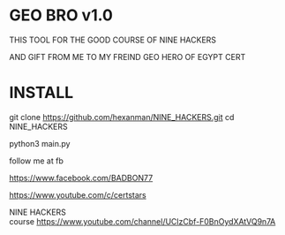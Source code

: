 # GEO BRO  v1.0


THIS TOOL FOR THE GOOD COURSE OF NINE HACKERS 


AND GIFT FROM ME TO MY FREIND GEO HERO OF EGYPT CERT

# INSTALL
git clone https://github.com/hexanman/NINE_HACKERS.git
cd NINE_HACKERS

python3 main.py 




follow me at fb 

https://www.facebook.com/BADBON77

https://www.youtube.com/c/certstars


NINE HACKERS  
course 
https://www.youtube.com/channel/UClzCbf-F0BnOydXAtVQ9n7A
